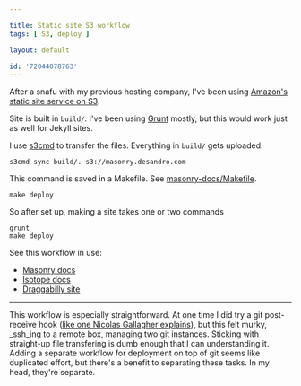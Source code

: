 ```yaml
---

title: Static site S3 workflow
tags: [ S3, deploy ]

layout: default

id: '72044078763'
---
```


After a snafu with my previous hosting company, I've been using [Amazon's static site service on S3](http://docs.aws.amazon.com/AmazonS3/latest/dev/WebsiteHosting.html).

Site is built in `build/`. I've been using [Grunt](http://gruntjs.com/) mostly, but this would work just as well for Jekyll sites.

I use [s3cmd](http://s3tools.org/s3cmd) to transfer the files. Everything in `build/` gets uploaded.

    s3cmd sync build/. s3://masonry.desandro.com

This command is saved in a Makefile. See [masonry-docs/Makefile](https://github.com/desandro/masonry-docs/blob/master/Makefile).

    make deploy

So after set up, making a site takes one or two commands

    grunt
    make deploy

See this workflow in use:

+ [Masonry docs](http://github.com/desandro/masonry-docs)
+ [Isotope docs](https://github.com/metafizzy/isotope-docs)
+ [Draggabilly site](https://github.com/desandro/draggabilly/tree/site)

---

This workflow is especially straightforward. At one time I did try a git post-receive hook ([like one Nicolas Gallagher explains](http://nicolasgallagher.com/simple-git-deployment-strategy-for-static-sites/)), but this felt murky, _ssh_ing to a remote box, managing two git instances. Sticking with straight-up file transfering is dumb enough that I can understanding it. Adding a separate workflow for deployment on top of git seems like duplicated effort, but there's a benefit to separating these tasks. In my head, they're separate.
